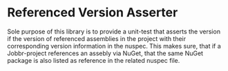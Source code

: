 ﻿Referenced Version Asserter
===========================

Sole purpose of this library is to provide a unit-test that asserts the version if the version of referenced assemblies in the project with their corresponding version information in the nuspec.
This makes sure, that if a Jobbr-project references an assebly via NuGet, that the same NuGet package is also listed as reference in the related nuspec file.
